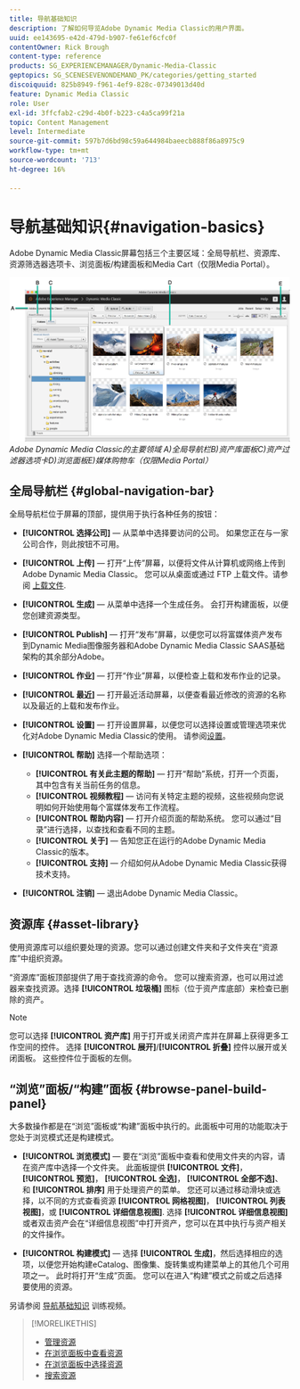```yaml
---
title: 导航基础知识
description: 了解如何导览Adobe Dynamic Media Classic的用户界面。
uuid: ee143695-e42d-479d-b907-fe61ef6cfc0f
contentOwner: Rick Brough
content-type: reference
products: SG_EXPERIENCEMANAGER/Dynamic-Media-Classic
geptopics: SG_SCENESEVENONDEMAND_PK/categories/getting_started
discoiquuid: 825b8949-f961-4ef9-828c-07349013d40d
feature: Dynamic Media Classic
role: User
exl-id: 3ffcfab2-c29d-4b0f-b223-c4a5ca99f21a
topic: Content Management
level: Intermediate
source-git-commit: 597b7d6bd98c59a644984baeecb888f86a8975c9
workflow-type: tm+mt
source-wordcount: '713'
ht-degree: 16%

---
```


# 导航基础知识{#navigation-basics}

Adobe Dynamic Media Classic屏幕包括三个主要区域：全局导航栏、资源库、资源筛选器选项卡、浏览面板/构建面板和Media Cart（仅限Media Portal）。

![导航基础知识](/help/using/assets/gs_navigation_basics_popup_popup.png)
*Adobe Dynamic Media Classic的主要领域*
*A)全局导航栏B)资产库面板C)资产过滤器选项卡D)浏览面板E)媒体购物车（仅限Media Portal）*

## 全局导航栏 {#global-navigation-bar}

全局导航栏位于屏幕的顶部，提供用于执行各种任务的按钮：

* **[!UICONTROL 选择公司]**  — 从菜单中选择要访问的公司。 如果您正在与一家公司合作，则此按钮不可用。

* **[!UICONTROL 上传]**  — 打开“上传”屏幕，以便将文件从计算机或网络上传到Adobe Dynamic Media Classic。 您可以从桌面或通过 FTP 上载文件。请参阅 [上载文件](/help/using/uploading-files.md).

* **[!UICONTROL 生成]**  — 从菜单中选择一个生成任务。 会打开构建面板，以便您创建资源类型。

* **[!UICONTROL Publish]**  — 打开“发布”屏幕，以便您可以将富媒体资产发布到Dynamic Media图像服务器和Adobe Dynamic Media Classic SAAS基础架构的其余部分Adobe。

* **[!UICONTROL 作业]**  — 打开“作业”屏幕，以便检查上载和发布作业的记录。

* **[!UICONTROL 最近]**  — 打开最近活动屏幕，以便查看最近修改的资源的名称以及最近的上载和发布作业。

* **[!UICONTROL 设置]**  — 打开设置屏幕，以便您可以选择设置或管理选项来优化对Adobe Dynamic Media Classic的使用。 请参阅[设置](/help/using/setup-basics.md)。

* **[!UICONTROL 帮助]** 选择一个帮助选项：

   * **[!UICONTROL 有关此主题的帮助]**  — 打开“帮助”系统，打开一个页面，其中包含有关当前任务的信息。
   * **[!UICONTROL 视频教程]**  — 访问有关特定主题的视频，这些视频向您说明如何开始使用每个富媒体发布工作流程。
   * **[!UICONTROL 帮助内容]**  — 打开介绍页面的帮助系统。 您可以通过“目录”进行选择，以查找和查看不同的主题。
   * **[!UICONTROL 关于]**  — 告知您正在运行的Adobe Dynamic Media Classic的版本。
   * **[!UICONTROL 支持]**  — 介绍如何从Adobe Dynamic Media Classic获得技术支持。

* **[!UICONTROL 注销]**  — 退出Adobe Dynamic Media Classic。

## 资源库 {#asset-library}

使用资源库可以组织要处理的资源。您可以通过创建文件夹和子文件夹在“资源库”中组织资源。

“资源库”面板顶部提供了用于查找资源的命令。 您可以搜索资源，也可以用过滤器来查找资源。选择 **[!UICONTROL 垃圾桶]** 图标（位于资产库底部）来检查已删除的资产。

>[!NOTE]
>
>您可以选择 **[!UICONTROL 资产库]** 用于打开或关闭资产库并在屏幕上获得更多工作空间的控件。 选择 **[!UICONTROL 展开]**/**[!UICONTROL 折叠]** 控件以展开或关闭面板。 这些控件位于面板的左侧。

## “浏览”面板/“构建”面板 {#browse-panel-build-panel}

大多数操作都是在“浏览”面板或“构建”面板中执行的。此面板中可用的功能取决于您处于浏览模式还是构建模式。

* **[!UICONTROL 浏览模式]**  — 要在“浏览”面板中查看和使用文件夹的内容，请在资产库中选择一个文件夹。 此面板提供 **[!UICONTROL 文件]**， **[!UICONTROL 预览]**， **[!UICONTROL 全选]**， **[!UICONTROL 全部不选]**、和 **[!UICONTROL 排序]** 用于处理资产的菜单。 您还可以通过移动滑块或选择，以不同的方式查看资源 **[!UICONTROL 网格视图]**， **[!UICONTROL 列表视图]**，或 **[!UICONTROL 详细信息视图]**. 选择 **[!UICONTROL 详细信息视图]** 或者双击资产会在“详细信息视图”中打开资产，您可以在其中执行与资产相关的文件操作。

* **[!UICONTROL 构建模式]**  — 选择 **[!UICONTROL 生成]**，然后选择相应的选项，以便您开始构建eCatalog、图像集、旋转集或构建菜单上的其他几个可用项之一。 此时将打开“生成”页面。 您可以在进入“构建”模式之前或之后选择要使用的资源。

另请参阅 [导航基础知识](https://s7d5.scene7.com/s7viewers/html5/VideoViewer.html?videoserverurl=https://s7d5.scene7.com/is/content/&amp;emailurl=https://s7d5.scene7.com/s7/emailFriend&amp;serverUrl=https://s7d5.scene7.com/is/image/&amp;config=Scene7SharedAssets/Universal_HTML5_Video&amp;contenturl=https://s7d5.scene7.com/skins/&amp;asset=S7tutorials/571_Navigation%20Basics_converted%20renamed_Getting%20Started-AVS) 训练视频。

>[!MORELIKETHIS]
>
>* [管理资源](about-managing-assets.md)
>* [在浏览面板中查看资源](viewing-assets-browse-panel.md#viewing_assets_in_the_browse_panel)
>* [在浏览面板中选择资源](selecting-assets-browse-panel.md#selecting_assets_in_the_browse_panel)
>* [搜索资源](searching-assets.md#searching_assets)
